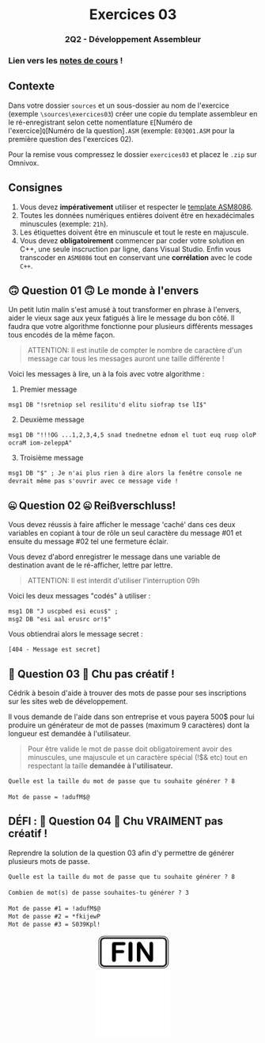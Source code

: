 <h1 align="Center">Exercices 03</h1>
<h3 align="Center">2Q2 - Développement Assembleur</h3>

### Lien vers les [notes de cours](https://slides.com/hkoncept/2q2-03/fullscreen?token=sviAWFto) !

## Contexte

Dans votre dossier `sources` et un sous-dossier au nom de l'exercice (exemple `\sources\exercices03`) créer une copie du template assembleur en le ré-enregistrant selon cette nomentlature `E`[Numéro de l'exercice]`Q`[Numéro de la question]`.ASM` (exemple: `E03Q01.ASM` pour la première question des l'exercices 02).

Pour la remise vous compressez le dossier `exercices03` et placez le `.zip` sur Omnivox.

## Consignes

1. Vous devez **impérativement** utiliser et respecter le [template ASM8086](cshawi.info/bin/2q2/_TEMPLATE.ASM).
2. Toutes les données numériques entières doivent être en hexadécimales minuscules (exemple: `21h`).
3. Les étiquettes doivent être en minuscule et tout le reste en majuscule.
4. Vous devez **obligatoirement** commencer par coder votre solution en C++, une seule inscruction par ligne, dans Visual Studio. Enfin vous transcoder en `ASM8086` tout en conservant une **corrélation** avec le code `C++`.



## 🙃 Question 01 🙃 Le monde à l'envers 

Un petit lutin malin s'est amusé à tout transformer en phrase à l'envers, aider le vieux sage aux yeux fatigués à lire le message du bon côté. Il faudra que votre algorithme fonctionne pour plusieurs différents messages tous encodés de la même façon.

> ATTENTION: Il est inutile de compter le nombre de caractère d'un message car tous les messages auront une taille différente !

Voici les messages à lire, un à la fois avec votre algorithme :

1. Premier message

```
msg1 DB "!sretniop sel resilitu'd elitu siofrap tse lI$"
```

2. Deuxième message

```
msg1 DB "!!!OG ...1,2,3,4,5 snad tnednetne ednom el tuot euq ruop oloP ocraM iom-zeleppA"
```

3. Troisième message

```
msg1 DB "$" ; Je n'ai plus rien à dire alors la fenêtre console ne devrait même pas s'ouvrir avec ce message vide !
```

## 🤐 Question 02 🤐 Reißverschluss!

Vous devez réussis à faire afficher le message 'caché' dans ces deux variables en copiant à tour de rôle un seul caractère du message #01 et ensuite du message #02 tel une fermeture éclair.

Vous devez d'abord enregistrer le message dans une variable de destination avant de le ré-afficher, lettre par lettre.

> ATTENTION: Il est interdit d'utiliser l'interruption 09h

Voici les deux messages "codés" à utiliser :

```plaintext
msg1 DB "J uscpbed esi ecus$" ;
msg2 DB "esi aal erusrc or!$"
```
Vous obtiendrai alors le message secret :

```plaintext
[404 - Message est secret]
```
## 🔑 Question 03 🔑 Chu pas créatif !

Cédrik à besoin d'aide à trouver des mots de passe pour ses inscriptions sur les sites web de développement.

Il vous demande de l'aide dans son entreprise et vous payera 500$ pour lui produire un générateur de mot de passes (maximum 9 caractères) dont la longueur est demandée à l'utilisateur.

> Pour être valide le mot de passe doit obligatoirement avoir des minuscules, une majuscule et un caractère spécial (!$& etc) tout en respectant la taille **demandée à l'utilisateur.**

```plaintext
Quelle est la taille du mot de passe que tu souhaite générer ? 8

Mot de passe = !adufM$@
```

## DÉFI : 🔑 Question 04 🔑 Chu VRAIMENT pas créatif !

Reprendre la solution de la question 03 afin d'y permettre de générer plusieurs mots de passe.

```plaintext
Quelle est la taille du mot de passe que tu souhaite générer ? 8

Combien de mot(s) de passe souhaites-tu générer ? 3

Mot de passe #1 = !adufM$@
Mot de passe #2 = *fkijewP
Mot de passe #3 = S039Kpl!
```
<p align="Center"><img src="./images/end.png" alt="drawing" width="150"/></p>

